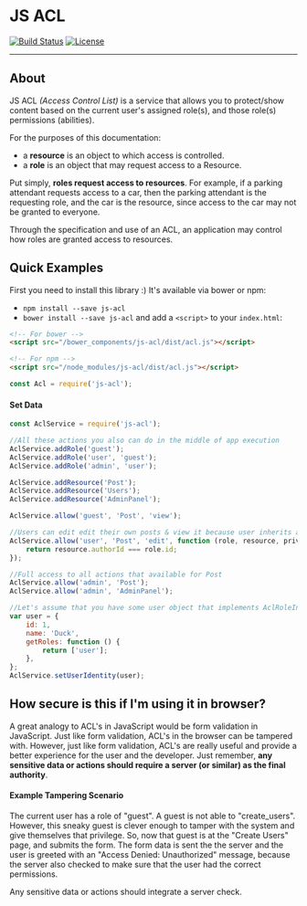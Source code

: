 # JS ACL

[![Build Status](https://travis-ci.org/StyleT/js-acl.svg?branch=master)](https://travis-ci.org/StyleT/angularjs-acl)
[![License](https://img.shields.io/badge/license-BSD--3--Clause-blue.svg)](https://github.com/StyleT/angularjs-acl/blob/master/LICENSE)

---

## About
JS ACL _(Access Control List)_ is a service that allows you to protect/show content based on the current user's assigned role(s),
and those role(s) permissions (abilities).

For the purposes of this documentation:
- a **resource** is an object to which access is controlled.
- a **role** is an object that may request access to a Resource.

Put simply, **roles request access to resources**. For example, if a parking attendant requests access to a car,
then the parking attendant is the requesting role, and the car is the resource, since access to the car may not be granted to everyone.

Through the specification and use of an ACL, an application may control how roles are granted access to resources.

## Quick Examples
First you need to install this library :) It's available via bower or npm:
- `npm install --save js-acl`
- `bower install --save js-acl` and add a `<script>` to your `index.html`:

```html
<!-- For bower -->
<script src="/bower_components/js-acl/dist/acl.js"></script>

<!-- For npm -->
<script src="/node_modules/js-acl/dist/acl.js"></script>
```
```js
const Acl = require('js-acl');
```

#### Set Data
```js
const AclService = require('js-acl');

//All these actions you also can do in the middle of app execution
AclService.addRole('guest');
AclService.addRole('user', 'guest');
AclService.addRole('admin', 'user');

AclService.addResource('Post');
AclService.addResource('Users');
AclService.addResource('AdminPanel');

AclService.allow('guest', 'Post', 'view');

//Users can edit edit their own posts & view it because user inherits all guest permissions
AclService.allow('user', 'Post', 'edit', function (role, resource, privilege) {
    return resource.authorId === role.id;
});

//Full access to all actions that available for Post
AclService.allow('admin', 'Post');
AclService.allow('admin', 'AdminPanel');

//Let's assume that you have some user object that implements AclRoleInterface. This is optional feature.
var user = {
    id: 1,
    name: 'Duck',
    getRoles: function () {
        return ['user'];
    },
};
AclService.setUserIdentity(user);
```


## How secure is this if I'm using it in browser?

A great analogy to ACL's in JavaScript would be form validation in JavaScript.  Just like form validation, ACL's in the
browser can be tampered with. However, just like form validation, ACL's are really useful and provide a better experience
for the user and the developer. Just remember, **any sensitive data or actions should require a server (or similar) as the final authority**.

#### Example Tampering Scenario

The current user has a role of "guest".  A guest is not able to "create_users". However, this sneaky guest is clever
enough to tamper with the system and give themselves that privilege. So, now that guest is at the "Create Users" page,
and submits the form. The form data is sent the the server and the user is greeted with an "Access Denied: Unauthorized"
message, because the server also checked to make sure that the user had the correct permissions.

Any sensitive data or actions should integrate a server check.
